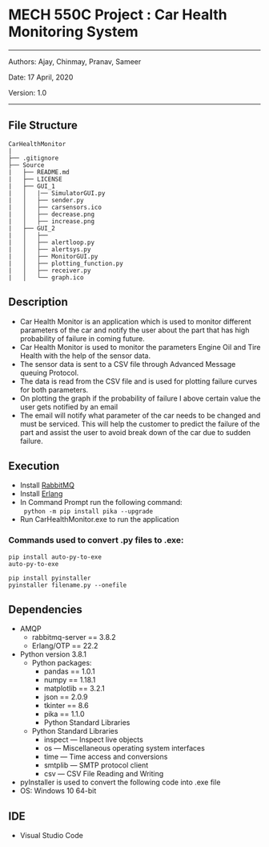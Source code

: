 # MECH 550C Project : Car Health Monitoring System

---
Authors: Ajay, Chinmay, Pranav, Sameer

Date: 17 April, 2020

Version: 1.0

---

## File Structure

```
CarHealthMonitor
|
├── .gitignore
├── Source
|   ├── README.md
|   ├── LICENSE
|   ├── GUI_1
|   │   |── SimulatorGUI.py
|   │   ├── sender.py
|   │   ├── carsensors.ico
|   │   ├── decrease.png
|   │   ├── increase.png
|   ├── GUI_2
|   │   ├── 
|   │   ├── alertloop.py
|   │   ├── alertsys.py
|   │   ├── MonitorGUI.py
|   │   ├── plotting_function.py
|   │   ├── receiver.py
|   │   └── graph.ico
```
## Description

- Car Health Monitor is an application which is used to monitor different parameters
of the car and notify the user about the part that has high probability of failure 
in coming future.
- Car Health Monitor is used to monitor the parameters Engine Oil and Tire Health with 
the help of the sensor data. 
- The sensor data is sent to a CSV file through Advanced Message queuing Protocol.
- The data is read from the CSV file and is used for plotting failure curves for both
parameters. 
- On plotting the graph if the probability of failure I above certain value the user gets
notified by an email
- The email will notify what parameter of the car needs to be changed and must be serviced.
This will help the customer to predict the failure of the part and assist the user to 
avoid break down of the car due to sudden failure.


## Execution
- Install [RabbitMQ](https://www.rabbitmq.com/download.html)
- Install [Erlang](https://www.erlang.org/downloads)
- In Command Prompt run the following command:  
``` python -m pip install pika --upgrade```
- Run CarHealthMonitor.exe to run the application


### Commands used to convert .py files to .exe:
```
pip install auto-py-to-exe
auto-py-to-exe

pip install pyinstaller
pyinstaller filename.py --onefile
```

## Dependencies
- AMQP
    - rabbitmq-server == 3.8.2
    - Erlang/OTP == 22.2
- Python version 3.8.1
    - Python packages:
        - pandas == 1.0.1
        - numpy == 1.18.1
        - matplotlib == 3.2.1
        - json == 2.0.9
        - tkinter == 8.6
        - pika == 1.1.0
        - Python Standard Libraries
    - Python Standard Libraries
        - inspect — Inspect live objects
        - os — Miscellaneous operating system interfaces
        - time — Time access and conversions
        - smtplib — SMTP protocol client
        - csv — CSV File Reading and Writing
- pyInstaller is used to convert the following code into .exe file
- OS: Windows 10 64-bit

## IDE

- Visual Studio Code
